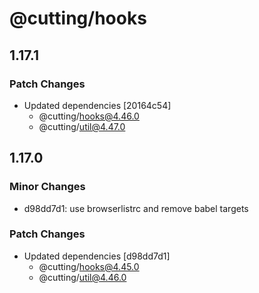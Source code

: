 # @cutting/hooks

## 1.17.1

### Patch Changes

- Updated dependencies [20164c54]
  - @cutting/hooks@4.46.0
  - @cutting/util@4.47.0

## 1.17.0

### Minor Changes

- d98dd7d1: use browserlistrc and remove babel targets

### Patch Changes

- Updated dependencies [d98dd7d1]
  - @cutting/hooks@4.45.0
  - @cutting/util@4.46.0
